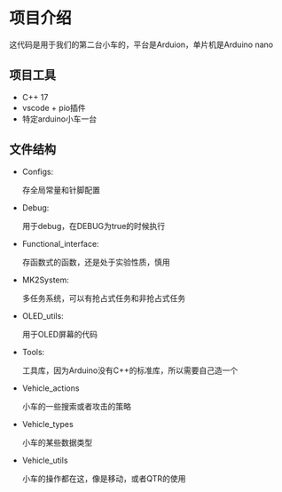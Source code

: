 # 项目介绍

这代码是用于我们的第二台小车的，平台是Arduion，单片机是Arduino nano

## 项目工具
- C++ 17
- vscode + pio插件
- 特定arduino小车一台

## 文件结构
- Configs:

    存全局常量和针脚配置

- Debug:

    用于debug，在DEBUG为true的时候执行

- Functional_interface:

    存函数式的函数，还是处于实验性质，慎用

- MK2System:

    多任务系统，可以有抢占式任务和非抢占式任务

- OLED_utils:

    用于OLED屏幕的代码

- Tools:

    工具库，因为Arduino没有C++的标准库，所以需要自己造一个

- Vehicle_actions

    小车的一些搜索或者攻击的策略

- Vehicle_types

    小车的某些数据类型

- Vehicle_utils

    小车的操作都在这，像是移动，或者QTR的使用
